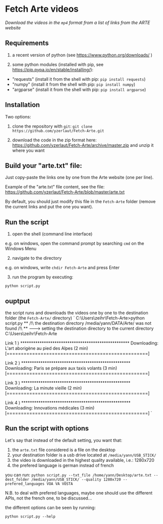 # Fetch Arte videos

*Download the videos in the `mp4` format from a list of links from the ARTE website*

## Requirements

1. a recent version of python (see https://www.python.org/downloads/ )

2. some python modules (installed with pip, see https://pip.pypa.io/en/stable/installing/):
- "requests" (install it from the shell with pip: `pip install requests`)
- "numpy" (install it from the shell with pip: `pip install numpy`)
- "argparse" (install it from the shell with pip: `pip install argparse`)

## Installation

Two options:

1. clone the repository with `git`: `git clone https://github.com/yzerlaut/Fetch-Arte.git`

2. download the code in the zip format here:
https://github.com/yzerlaut/Fetch-Arte/archive/master.zip
and unzip it where you want

## Build your "arte.txt" file:

Just copy-paste the links one by one from the Arte website (one per line).

Example of the "arte.txt" file content, see the file: https://github.com/yzerlaut/Fetch-Arte/blob/master/arte.txt

By default, you should just modify this file in the `Fetch-Arte` folder (remove the current links and put the one you want).

## Run the script

1. open the shell (command line interface)

e.g. on windows, open the command prompt by searching `cmd` on the Windows Menu

2. navigate to the directory 

e.g. on windows, write `chdir Fetch-Arte` and press Enter

3. run the program by executing:

`python script.py `

## ouptput

the script runs and downloads the videos one by one to the destination folder (the `Fetch-Arte/` directory)
`
C:\Users\zeihr\Fetch-Arte>python script.py
** /!\ the destination directory /media/yann/DATA/Arte/ was not found  /!\ **
---> setting the destination directory to the current directory C:\Users\zeihr\Fetch-Arte

 Link 1 ) ***************************************************
Downloading: L'art aborigène au pied des Alpes (2 min)
[==================================================]

 Link 2 ) ***************************************************
Downloading: Paris se prépare aux taxis volants (3 min)
[==================================================]

 Link 3 ) ***************************************************
Downloading: La minute vieille (2 min)
[==================================================]

 Link 4 ) ***************************************************
Downloading: Innovations médicales (3 min)
[==================================================]
`

## Run the script with options

Let's say that instead of the default setting, you want that:
1. the `arte.txt` file considered is a file on the desktop
2. your destination folder is a usb drive located at `/media/yann/USB_STICK/`
3. the video is downloaded in the highest quality available, i.e.: 1280x720
4. the prefered language is german instead of french

you can run:
`python script.py --txt_file /home/yann/Desktop/arte.txt --dest_folder /media/yann/USB_STICK/ --quality 1280x720 --prefered_languages VOA VA VOSTA`

N.B. to deal with prefered languages, maybe one should use the different APIs, not the french one, to be discussed...

the different options can be seen by running:

`python script.py --help`

